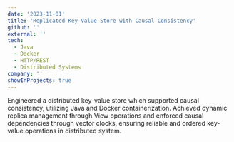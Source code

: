 ```yaml
---
date: '2023-11-01'
title: 'Replicated Key-Value Store with Causal Consistency'
github: ''
external: ''
tech:
  - Java
  - Docker
  - HTTP/REST
  - Distributed Systems
company: ''
showInProjects: true
---
```



Engineered a distributed key-value store which supported causal consistency, utilizing Java and Docker containerization. Achieved dynamic replica management through View operations and enforced causal dependencies through vector clocks, ensuring reliable and ordered key-value operations in distributed system.

